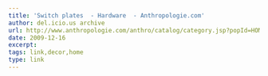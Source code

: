 ```yaml
---
title: 'Switch plates  - Hardware  - Anthropologie.com'
author: del.icio.us archive
url: http://www.anthropologie.com/anthro/catalog/category.jsp?popId=HOME&navAction=middle&navCount=50&isSortBy=true&pushId=HOME-HARDWARE&id=HOME-HARDWARE-SWITCHPLATES
date: 2009-12-16
excerpt: 
tags: link,decor,home
type: link
---
```

